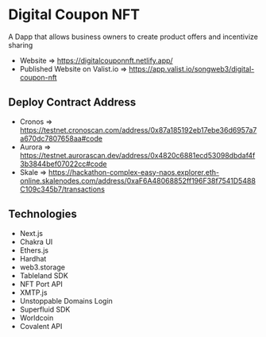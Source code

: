 # Digital Coupon NFT
A Dapp that allows business owners to create product offers and incentivize sharing

- Website => https://digitalcouponnft.netlify.app/
- Published Website on Valist.io => https://app.valist.io/songweb3/digital-coupon-nft

## Deploy Contract Address
- Cronos => https://testnet.cronoscan.com/address/0x87a185192eb17ebe36d6957a7a670dc7807658aa#code
- Aurora => https://testnet.aurorascan.dev/address/0x4820c6881ecd53098dbdaf4f3b3844bef07022cc#code
- Skale => https://hackathon-complex-easy-naos.explorer.eth-online.skalenodes.com/address/0xaF6A48068852ff196F38f7541D5488C109c345b7/transactions

## Technologies
- Next.js
- Chakra UI
- Ethers.js
- Hardhat
- web3.storage
- Tableland SDK
- NFT Port API
- XMTP.js
- Unstoppable Domains Login
- Superfluid SDK
- Worldcoin 
- Covalent API